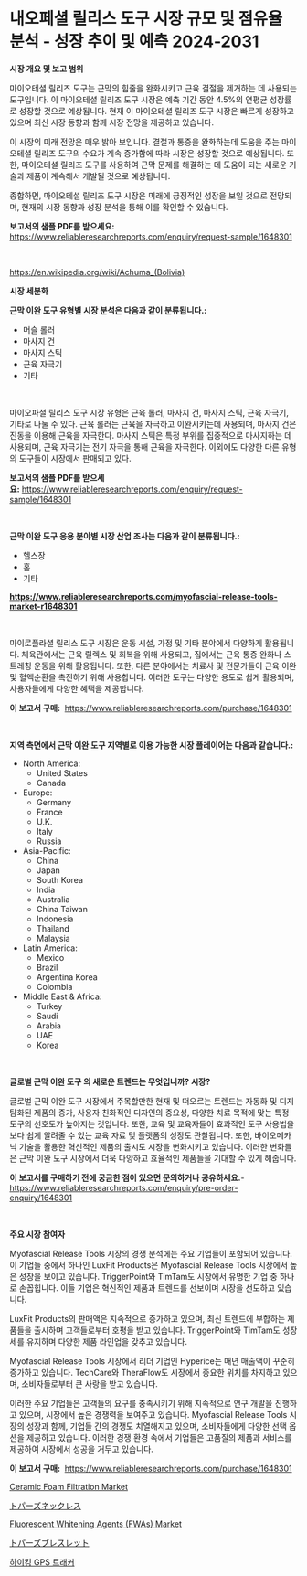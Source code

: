<p><h1>내오페셜 릴리스 도구 시장 규모 및 점유율 분석 - 성장 추이 및 예측 2024-2031</h1></p><p><strong>시장 개요 및 보고 범위</strong></p>
<p><p>마이오테셜 릴리즈 도구는 근막의 힘줄을 완화시키고 근육 결절을 제거하는 데 사용되는 도구입니다. 이 마이오테셜 릴리즈 도구 시장은 예측 기간 동안 4.5%의 연평균 성장률로 성장할 것으로 예상됩니다. 현재 이 마이오테셜 릴리즈 도구 시장은 빠르게 성장하고 있으며 최신 시장 동향과 함께 시장 전망을 제공하고 있습니다. </p><p>이 시장의 미래 전망은 매우 밝아 보입니다. 결절과 통증을 완화하는데 도움을 주는 마이오테셜 릴리즈 도구의 수요가 계속 증가함에 따라 시장은 성장할 것으로 예상됩니다. 또한, 마이오테셜 릴리즈 도구를 사용하여 근막 문제를 해결하는 데 도움이 되는 새로운 기술과 제품이 계속해서 개발될 것으로 예상됩니다.</p><p>종합하면, 마이오테셜 릴리즈 도구 시장은 미래에 긍정적인 성장을 보일 것으로 전망되며, 현재의 시장 동향과 성장 분석을 통해 이를 확인할 수 있습니다.</p></p>
<p><strong>보고서의 샘플 PDF를 받으세요:</strong> <a href="https://www.reliableresearchreports.com/enquiry/request-sample/1648301">https://www.reliableresearchreports.com/enquiry/request-sample/1648301</a></p>
<p>&nbsp;</p>
<p><a href="https://en.wikipedia.org/wiki/Achuma_(Bolivia)">https://en.wikipedia.org/wiki/Achuma_(Bolivia)</a></p>
<p><strong>시장 세분화</strong></p>
<p><strong>근막 이완 도구 유형별 시장 분석은 다음과 같이 분류됩니다.:</strong></p>
<p><ul><li>머슬 롤러</li><li>마사지 건</li><li>마사지 스틱</li><li>근육 자극기</li><li>기타</li></ul></p>
<p>&nbsp;</p>
<p><p>마이오파셜 릴리스 도구 시장 유형은 근육 롤러, 마사지 건, 마사지 스틱, 근육 자극기, 기타로 나눌 수 있다. 근육 롤러는 근육을 자극하고 이완시키는데 사용되며, 마사지 건은 진동을 이용해 근육을 자극한다. 마사지 스틱은 특정 부위를 집중적으로 마사지하는 데 사용되며, 근육 자극기는 전기 자극을 통해 근육을 자극한다. 이외에도 다양한 다른 유형의 도구들이 시장에서 판매되고 있다.</p></p>
<p><strong>보고서의 샘플 PDF를 받으세요:</strong>&nbsp;<a href="https://www.reliableresearchreports.com/enquiry/request-sample/1648301">https://www.reliableresearchreports.com/enquiry/request-sample/1648301</a></p>
<p>&nbsp;</p>
<p><strong> 근막 이완 도구 응용 분야별 시장 산업 조사는 다음과 같이 분류됩니다.:</strong></p>
<p><ul><li>헬스장</li><li>홈</li><li>기타</li></ul></p>
<p><strong><a href="https://www.reliableresearchreports.com/myofascial-release-tools-market-r1648301">https://www.reliableresearchreports.com/myofascial-release-tools-market-r1648301</a></strong></p>
<p>&nbsp;</p>
<p><p>마이로플라셜 릴리스 도구 시장은 운동 시설, 가정 및 기타 분야에서 다양하게 활용됩니다. 체육관에서는 근육 릴렉스 및 회복을 위해 사용되고, 집에서는 근육 통증 완화나 스트레칭 운동을 위해 활용됩니다. 또한, 다른 분야에서는 치료사 및 전문가들이 근육 이완 및 혈액순환을 촉진하기 위해 사용합니다. 이러한 도구는 다양한 용도로 쉽게 활용되며, 사용자들에게 다양한 혜택을 제공합니다.</p></p>
<p><strong>이 보고서 구매:</strong>&nbsp; <a href="https://www.reliableresearchreports.com/purchase/1648301">https://www.reliableresearchreports.com/purchase/1648301</a></p>
<p>&nbsp;</p>
<p><strong>지역 측면에서 근막 이완 도구 지역별로 이용 가능한 시장 플레이어는 다음과 같습니다.:</strong></p>
<p><ul>
    <li>
        North America:
        <ul>
            <li>United States</li>
            <li>Canada</li>
        </ul>
    </li>
    <li>
        Europe:
        <ul>
            <li>Germany</li>
            <li>France</li>
            <li>U.K.</li>
            <li>Italy</li>
            <li>Russia</li>
        </ul>
    </li>
    <li>
        Asia-Pacific:
        <ul>
            <li>China</li>
            <li>Japan</li>
            <li>South Korea</li>
            <li>India</li>
            <li>Australia</li>
            <li>China Taiwan</li>
            <li>Indonesia</li>
            <li>Thailand</li>
            <li>Malaysia</li>
        </ul>
    </li>
    <li>
        Latin America:
        <ul>
            <li>Mexico</li>
            <li>Brazil</li>
            <li>Argentina Korea</li>
            <li>Colombia</li>
        </ul>
    </li>
    <li>
        Middle East & Africa:
        <ul>
            <li>Turkey</li>
            <li>Saudi</li>
            <li>Arabia</li>
            <li>UAE</li>
            <li>Korea</li>
        </ul>
    </li>
    </ul></p>
<p>&nbsp;</p>
<p><strong>글로벌 근막 이완 도구 의 새로운 트렌드는 무엇입니까? 시장?</strong></p>
<p><p>글로벌 근막 이완 도구 시장에서 주목할만한 현재 및 떠오르는 트렌드는 자동화 및 디지턈화된 제품의 증가, 사용자 친화적인 디자인의 중요성, 다양한 치료 목적에 맞는 특정 도구의 선호도가 높아지는 것입니다. 또한, 교육 및 교육자들이 효과적인 도구 사용법을 보다 쉽게 알려줄 수 있는 교육 자료 및 플랫폼의 성장도 관찰됩니다. 또한, 바이오메카닉 기술을 활용한 혁신적인 제품의 출시도 시장을 변화시키고 있습니다. 이러한 변화들은 근막 이완 도구 시장에서 더욱 다양하고 효율적인 제품들을 기대할 수 있게 해줍니다.</p></p>
<p><strong>이 보고서를 구매하기 전에 궁금한 점이 있으면 문의하거나 공유하세요.</strong>- <a href="https://www.reliableresearchreports.com/enquiry/pre-order-enquiry/1648301">https://www.reliableresearchreports.com/enquiry/pre-order-enquiry/1648301</a></p>
<p>&nbsp;</p>
<p><strong>주요 시장 참여자</strong></p>
<p><p>Myofascial Release Tools 시장의 경쟁 분석에는 주요 기업들이 포함되어 있습니다. 이 기업들 중에서 하나인 LuxFit Products은 Myofascial Release Tools 시장에서 높은 성장을 보이고 있습니다. TriggerPoint와 TimTam도 시장에서 유명한 기업 중 하나로 손꼽힙니다. 이들 기업은 혁신적인 제품과 트렌드를 선보이며 시장을 선도하고 있습니다.</p><p>LuxFit Products의 판매액은 지속적으로 증가하고 있으며, 최신 트렌드에 부합하는 제품들을 출시하며 고객들로부터 호평을 받고 있습니다. TriggerPoint와 TimTam도 성장세를 유지하며 다양한 제품 라인업을 갖추고 있습니다.</p><p>Myofascial Release Tools 시장에서 리더 기업인 Hyperice는 매년 매출액이 꾸준히 증가하고 있습니다. TechCare와 TheraFlow도 시장에서 중요한 위치를 차지하고 있으며, 소비자들로부터 큰 사랑을 받고 있습니다.</p><p>이러한 주요 기업들은 고객들의 요구를 충족시키기 위해 지속적으로 연구 개발을 진행하고 있으며, 시장에서 높은 경쟁력을 보여주고 있습니다. Myofascial Release Tools 시장의 성장과 함께, 기업들 간의 경쟁도 치열해지고 있으며, 소비자들에게 다양한 선택 옵션을 제공하고 있습니다. 이러한 경쟁 환경 속에서 기업들은 고품질의 제품과 서비스를 제공하여 시장에서 성공을 거두고 있습니다.</p></p>
<p><strong>이 보고서 구매:</strong>&nbsp;&nbsp;<a href="https://www.reliableresearchreports.com/purchase/1648301">https://www.reliableresearchreports.com/purchase/1648301</a></p>
<p><p><a href="https://github.com/faisalayoob601/Market-Research-Report-List-1/blob/main/ceramic-foam-filtration-market.md">Ceramic Foam Filtration Market</a></p><p><a href="https://github.com/RandallRunte2023/Market-Research-Report-List-2/blob/main/798398820600.md">トパーズネックレス</a></p><p><a href="https://github.com/HallieBird1/Market-Research-Report-List-1/blob/main/fluorescent-whitening-agents-fwas-market.md">Fluorescent Whitening Agents (FWAs) Market</a></p><p><a href="https://github.com/TerrellConn/Market-Research-Report-List-2/blob/main/711563320599.md">トパーズブレスレット</a></p><p><a href="https://github.com/shampaakter36/Market-Research-Report-List-2/blob/main/319966828142.md">하이킹 GPS 트래커</a></p></p>